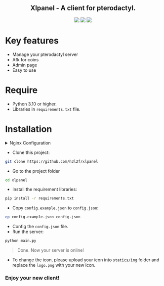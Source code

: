 <div align="center">
<h2>Xlpanel - A client for pterodactyl.</h2>
<img src="https://img.shields.io/badge/Version-0.1-0040ff.svg"></img>
<img src="https://img.shields.io/badge/Codename-Blyat-0000aa.svg"></img>
<img src="https://i.imgur.com/MWZZ9qJ.png"></ing>
</div>

# Key features
* Manage your pterodactyl server
* Afk for coins
* Admin page
* Easy to use

# Require
- Python 3.10 or higher.
- Libraries in `requirements.txt` file.

# Installation
<details>

<summary>Nginx Configuration</summary>

## If you are using nginx for webserver, you need to do this step before the main installation:

- Create a nginx's conf file:
``` bash
sudo touch /etc/nginx/sites-available/<name_you_want>.conf
```

- Paste this code into that file:
```conf
server {
    listen 80;
    listen [::]:80;
    listen 443 ssl;
    listen [::]:443 ssl;

    server_name <server_name>;

    ssl_certificate <path_to_ssl_file>;
    ssl_certificate_key <path_to_cert_file>;

    location / {
        proxy_pass http://localhost:<port>;
        proxy_http_version 1.1;
        proxy_set_header Upgrade $http_upgrade;
        proxy_set_header Connection 'upgrade';
        proxy_set_header Host $host;
        proxy_cache_bypass $http_upgrade;
        proxy_set_header    X-Real-IP $remote_addr;
    }
}
```

- Link that file to `sites-enabled` folder:
```bash
sudo ln -s /etc/nginx/sites-available/<name_you_want>.conf /etc/nginx/sites-enabled/<name_you_want>.conf
```

- Restart the nginx:
    + ubuntu: `sudo systemctl restart nginx`
    + alpine: `sudo service restart nginx`

> Done. Now you can go to the main installation!

</details>

- Clone this project:
```bash
git clone https://github.com/h3l2f/xlpanel
```
- Go to the project folder
```bash
cd xlpanel
```
- Install the requirement libraries:
```bash
pip install -r requirements.txt
```
- Copy `config.example.json` to `config.json`:
```bash
cp config.example.json config.json
```
- Config the `config.json` file.
- Run the server:
```bash
python main.py
```
> Done. Now your server is online!

- To change the icon, please upload your icon into `statics/img` folder and replace the `logo.png` with your new icon.

### **Enjoy your new client!**